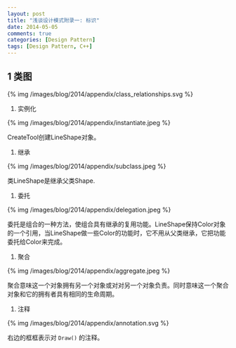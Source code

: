 ```yaml
---
layout: post
title: "浅谈设计模式附录一: 标识"
date: 2014-05-05
comments: true
categories: [Design Pattern]
tags: [Design Pattern, C++]
---
```



<div id="outline-container-sec-1" class="outline-2">
<h2 id="sec-1"><span class="section-number-2">1</span> 类图</h2>
<div class="outline-text-2" id="text-1">
{% img /images/blog/2014/appendix/class_relationships.svg %}

<ol class="org-ol">
<li>实例化
</li>
</ol>
{% img /images/blog/2014/appendix/instantiate.jpeg %}

<p>
CreateTool创建LineShape对象。
</p>

<!-- more -->

<ol class="org-ol">
<li>继承
</li>
</ol>
{% img /images/blog/2014/appendix/subclass.jpeg %}

<p>
类LineShape是继承父类Shape.
</p>

<ol class="org-ol">
<li>委托
</li>
</ol>
{% img /images/blog/2014/appendix/delegation.jpeg %}

<p>
委托是组合的一种方法，使组合具有继承的复用功能。LineShape保持Color对象的一个引用，当LineShape做一些Color的功能时，它不用从父类继承，它把功能委托给Color来完成。
</p>

<ol class="org-ol">
<li>聚合
</li>
</ol>
{% img /images/blog/2014/appendix/aggregate.jpeg %}

<p>
聚合意味这一个对象拥有另一个对象或对对另一个对象负责。同时意味这一个聚合对象和它的拥有者具有相同的生命周期。
</p>

<ol class="org-ol">
<li>注释
</li>
</ol>
{% img /images/blog/2014/appendix/annotation.svg %}

<p>
右边的框框表示对 <code>Draw()</code> 的注释。
</p>
</div>
</div>
